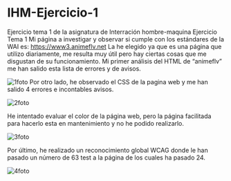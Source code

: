 # IHM-Ejercicio-1
Ejercicio tema 1 de la asignatura de Interración hombre-maquina
Ejercicio Tema 1
Mi página a investigar y observar si cumple con los estándares de la WAI es:
https://www3.animeflv.net 
La he elegido ya que es una página que utilizo diariamente, me resulta muy útil pero hay ciertas cosas que me disgustan de su funcionamiento. 
Mi primer análisis del HTML de “animeflv” me han salido esta lista de errores y de avisos. 

![1foto](https://user-images.githubusercontent.com/81373978/153196183-ee03b5ae-bbea-4cf6-bf9d-fd6cd42bfa82.jpeg)
Por otro lado, he observado el CSS de la pagina web y me han salido 4 errores e incontables avisos.
 
 ![2foto](https://user-images.githubusercontent.com/81373978/153196185-6cdc1779-2583-4db6-9379-465e359d5410.jpeg)

He intentado evaluar el color de la página web, pero la página facilitada para hacerlo esta en mantenimiento y no he podido realizarlo. 

![3foto](https://user-images.githubusercontent.com/81373978/153196187-417a7a89-2cc2-4c5e-96bd-c70c6c76e31e.jpeg)

Por último, he realizado un reconocimiento global WCAG donde le han pasado un número de 63 test a la página de los cuales ha pasado 24. 
 
![4foto](https://user-images.githubusercontent.com/81373978/153197070-15cb2a22-95d7-4d1d-bb15-f2604f678494.jpeg)

